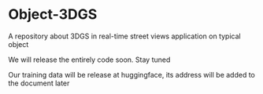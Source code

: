 # Object-3DGS
A repository about 3DGS in real-time street views application on typical object  


We will release the entirely code soon. Stay tuned


Our training data will be release at huggingface, its address will be added  to the document later
